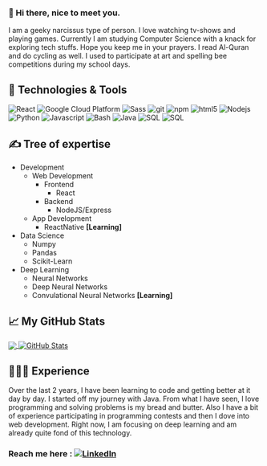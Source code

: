 ### 👋 Hi there, nice to meet you. 
I am a geeky narcissus type of person. I love watching tv-shows and playing games. Currently I am studying Computer Science with a knack for exploring tech stuffs. Hope you keep me in your prayers. I read Al-Quran and do cycling as well. I used to participate at art and spelling bee competitions during my school days.  


## 🔧 Technologies & Tools
<p>
  <img alt="React" src="https://img.shields.io/badge/-React-45b8d8?style=flat-square&logo=react&logoColor=white" />
  <img alt="Google Cloud Platform" src="https://img.shields.io/badge/-Google_Cloud_Platform-1a73e8?style=flat-square&logo=google-cloud&logoColor=white" />
<!--   <img alt="Apollo" src="https://img.shields.io/badge/-Apollo%20GraphQL-311C87?style=flat-square&logo=apollo-graphql&logoColor=white" /> -->
<!--   <img alt="Heroku" src="https://img.shields.io/badge/-Heroku-430098?style=flat-square&logo=heroku&logoColor=white" /> -->
  <img alt="Sass" src="https://img.shields.io/badge/-Sass-CC6699?style=flat-square&logo=sass&logoColor=white" />
  <img alt="git" src="https://img.shields.io/badge/-Git-F05032?style=flat-square&logo=git&logoColor=white" />
<!--   <img alt="NestJs" src="https://img.shields.io/badge/-NestJs-ea2845?style=flat-square&logo=nestjs&logoColor=white" /> -->
<!--   <img alt="angular" src="https://img.shields.io/badge/-Angular-DD0031?style=flat-square&logo=angular&logoColor=white" /> -->
  <img alt="npm" src="https://img.shields.io/badge/-NPM-CB3837?style=flat-square&logo=npm&logoColor=white" />
  <img alt="html5" src="https://img.shields.io/badge/-HTML5-E34F26?style=flat-square&logo=html5&logoColor=white" />
<!--   <img alt="Brave browser" src="https://img.shields.io/badge/-Brave_Browser-FB542B?style=flat-square&logo=brave&logoColor=white" /> -->
<!--   <img alt="Rollup" src="https://img.shields.io/badge/-Rollup-EC4A3F?style=flat-square&logo=rollup.js&logoColor=white" /> -->
<!--   <img alt="Prettier" src="https://img.shields.io/badge/-Prettier-F7B93E?style=flat-square&logo=prettier&logoColor=white" /> -->
  <img alt="Nodejs" src="https://img.shields.io/badge/-Nodejs-43853d?style=flat-square&logo=Node.js&logoColor=white" />
  <img alt="Python" src="https://img.shields.io/badge/Python-informational?style=flat&logo=python&logoColor=white&color=2bbc8a" />
  <img alt="Javascript" src="https://img.shields.io/badge/JavaScript-informational?style=flat&logo=javascript&logoColor=white&color=2bbc8a" />
  <img alt="Bash" src="https://img.shields.io/badge/Bash-informational?style=flat&logo=gnu-bash&logoColor=white&color=2bbc8a" />
  <img alt="Java" src="https://img.shields.io/badge/Java-blue.svg?style=flat-square" />
  <img alt="SQL" src="https://img.shields.io/badge/SQL-blue.svg?style=flat-square" />
  <img alt="SQL" src="https://img.shields.io/badge/-Tensorflow-5849BE?style=flat-square&logo=ue4&logoColor=white" />
  
</p>

## &#x270d; Tree of expertise

* Development
  * Web Development
    * Frontend
      * React
    * Backend
      * NodeJS/Express
  * App Development
    * ReactNative **[Learning]**
* Data Science
  * Numpy
  * Pandas
  * Scikit-Learn
* Deep Learning
  * Neural Networks
  * Deep Neural Networks
  * Convulational Neural Networks **[Learning]**
  
## &#x1f4c8; My GitHub Stats

<a href="https://github.com/ArcticWolf-coder/ArcticWolf-coder">
  <img align="center" src="https://github-readme-stats.vercel.app/api/top-langs/?username=ArcticWolf-coder&hide=java,html&title_color=ffffff&text_color=c9cacc&icon_color=2bbc8a&bg_color=1d1f21" />
</a>
<a href="https://github.com/ArcticWolf-coder/ArcticWolf-coder">
  <img align="center" src="https://github-readme-stats.vercel.app/api?username=ArcticWolf-coder&show_icons=true&line_height=27&count_private=true&title_color=ffffff&text_color=c9cacc&icon_color=2bbc8a&bg_color=1d1f21" alt=" GitHub Stats" />
</a>


## 🔭🌱👯 Experience

Over the last 2 years, I have been learning to code and getting better at it day by day. I started off my journey with Java. From what I have seen, I love programming and solving problems is my bread and butter. Also I have a bit of experience participating in programming contests and then I dove into web development. Right now, I am focusing on deep learning and am already quite fond of this technology.
### Reach me here :  <a href="https://www.linkedin.com/in/ArcticWolf-coder" target="_blank"><img alt="LinkedIn" src="https://img.shields.io/badge/linkedin-%230077B5.svg?&logo=linkedin&logoColor=white" />
<!--
**ArcticWolf-coder/ArcticWolf-coder** is a ✨ _special_ ✨ repository because its `README.md` (this file) appears on your GitHub profile.

Here are some ideas to get you started:

- 🔭 I’m currently working on ...
- 🌱 I’m currently learning ...
- 👯 I’m looking to collaborate on ...
- 🤔 I’m looking for help with ...
- 💬 Ask me about ...
- 📫 How to reach me: ...
- 😄 Pronouns: ...
- ⚡ Fun fact: ...
-->
